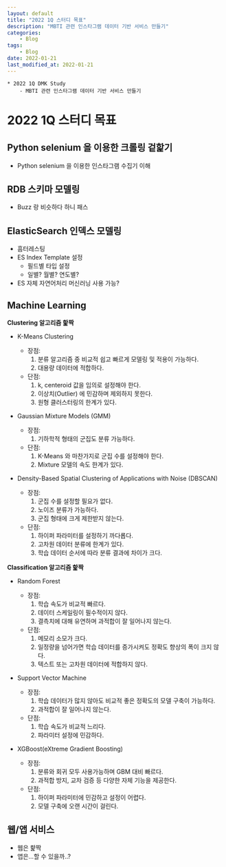 ```yaml
---
layout: default
title: "2022 1Q 스터디 목표"
description: "MBTI 관련 인스타그램 데이터 기반 서비스 만들기"
categories:
    - Blog
tags:
    - Blog
date: 2022-01-21
last_modified_at: 2022-01-21
---
```

```
* 2022 1Q DMK Study
    - MBTI 관련 인스타그램 데이터 기반 서비스 만들기
```
# 2022 1Q 스터디 목표

## Python selenium 을 이용한 크롤링 겉핥기
- Python selenium 을 이용한 인스타그램 수집기 이해

## RDB 스키마 모델링
- Buzz 랑 비슷하다 하니 패스

## ElasticSearch 인덱스 모델링
- 흠터레스팅
- ES Index Template 설정
    - 필드별 타입 설정
    - 일별? 월별? 연도별?
- ES 자체 자연어처리 머신러닝 사용 가능?

## Machine Learning
**Clustering 알고리즘 핥짝**
- K-Means Clustering
    - 장점:
        1. 분류 알고리즘 중 비교적 쉽고 빠르게 모델링 및 적용이 가능하다.
        2. 대용량 데이터에 적합하다.
    - 단점:
        1. k, centeroid 값을 임의로 설정해야 한다.
        2. 이상치(Outlier) 에 민감하며 제외하지 못한다.
        3. 원형 클러스터링의 한계가 있다.

- Gaussian Mixture Models (GMM)
    - 장점:
        1. 기하학적 형태의 군집도 분류 가능하다.
    - 단점:
        1. K-Means 와 마찬가지로 군집 수를 설정해야 한다.
        2. Mixture 모델의 속도 한계가 있다.

- Density-Based Spatial Clustering of Applications with Noise (DBSCAN)
    - 장점:
        1. 군집 수를 설정할 필요가 없다.
        2. 노이즈 분류가 가능하다.
        3. 군집 형태에 크게 제한받지 않는다.
    - 단점:
        1. 하이퍼 파라미터를 설정하기 까다롭다.
        2. 고차원 데이터 분류에 한계가 있다.
        3. 학습 데이터 순서에 따라 분류 결과에 차이가 크다.

**Classification 알고리즘 핥짝**
- Random Forest
    - 장점:
        1. 학습 속도가 비교적 빠르다.
        2. 데이터 스케일링이 필수적이지 않다.
        3. 결측치에 대해 유연하며 과적합이 잘 일어나지 않는다.
    - 단점:
        1. 메모리 소모가 크다.
        2. 일정량을 넘어가면 학습 데이터를 증가시켜도 정확도 향상의 폭이 크지 않다.
        3. 텍스트 또는 고차원 데이터에 적합하지 않다.

- Support Vector Machine
    - 장점:
        1. 학습 데이터가 많지 않아도 비교적 좋은 정확도의 모델 구축이 가능하다.
        2. 과적합이 잘 일어나지 않는다.
    - 단점:
        1. 학습 속도가 비교적 느리다.
        2. 파라미터 설정에 민감하다.

- XGBoost(eXtreme Gradient Boosting)
    - 장점:
        1. 분류와 회귀 모두 사용가능하며 GBM 대비 빠르다.
        2. 과적합 방지, 교차 검증 등 다양한 자체 기능을 제공한다.
    - 단점:
        1. 하이퍼 파라미터에 민감하고 설정이 어렵다.
        2. 모델 구축에 오랜 시간이 걸린다.

## 웹/앱 서비스
- 웹은 핥짝
- 앱은...할 수 있을까..?
